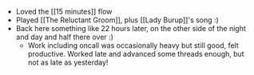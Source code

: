 - Loved the [[15 minutes]] flow
- Played [[The Reluctant Groom]], plus [[Lady Burup]]'s song :)
- Back here something like 22 hours later, on the other side of the night and day and half there over :)
  - Work including oncall was occasionally heavy but still good, felt productive. Worked late and advanced some threads enough, but not as late as yesterday!
